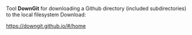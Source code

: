 Tool **DownGit** for downloading a Github directory (included subdirectories) to the local filesystem Download:

https://downgit.github.io/#/home


